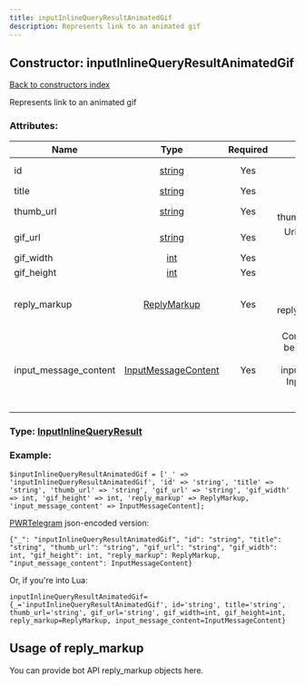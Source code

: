 ```yaml
---
title: inputInlineQueryResultAnimatedGif
description: Represents link to an animated gif
---
```

## Constructor: inputInlineQueryResultAnimatedGif  
[Back to constructors index](index.md)



Represents link to an animated gif

### Attributes:

| Name     |    Type       | Required | Description |
|----------|:-------------:|:--------:|------------:|
|id|[string](../types/string.md) | Yes|Unique identifier of this result|
|title|[string](../types/string.md) | Yes|Title of the result|
|thumb\_url|[string](../types/string.md) | Yes|Url of the static result thumb (jpeg or gif), if exists|
|gif\_url|[string](../types/string.md) | Yes|Url of the gif-file (file size must not exceed 1MB)|
|gif\_width|[int](../types/int.md) | Yes|Width of the gif|
|gif\_height|[int](../types/int.md) | Yes|Height of the gif|
|reply\_markup|[ReplyMarkup](../types/ReplyMarkup.md) | Yes|Message reply markup, should be of type replyMarkupInlineKeyboard or null|
|input\_message\_content|[InputMessageContent](../types/InputMessageContent.md) | Yes|Content of the message to be sent, should be of type inputMessageText or inputMessageAnimation or InputMessageLocation or InputMessageVenue or InputMessageContact|



### Type: [InputInlineQueryResult](../types/InputInlineQueryResult.md)


### Example:

```
$inputInlineQueryResultAnimatedGif = ['_' => 'inputInlineQueryResultAnimatedGif', 'id' => 'string', 'title' => 'string', 'thumb_url' => 'string', 'gif_url' => 'string', 'gif_width' => int, 'gif_height' => int, 'reply_markup' => ReplyMarkup, 'input_message_content' => InputMessageContent];
```  

[PWRTelegram](https://pwrtelegram.xyz) json-encoded version:

```
{"_": "inputInlineQueryResultAnimatedGif", "id": "string", "title": "string", "thumb_url": "string", "gif_url": "string", "gif_width": int, "gif_height": int, "reply_markup": ReplyMarkup, "input_message_content": InputMessageContent}
```


Or, if you're into Lua:  


```
inputInlineQueryResultAnimatedGif={_='inputInlineQueryResultAnimatedGif', id='string', title='string', thumb_url='string', gif_url='string', gif_width=int, gif_height=int, reply_markup=ReplyMarkup, input_message_content=InputMessageContent}

```



## Usage of reply_markup

You can provide bot API reply_markup objects here.  


